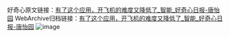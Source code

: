 好奇心原文链接：[有了这个应用，开飞机的难度又降低了_智能_好奇心日报-唐怡园](https://www.qdaily.com/articles/4600.html)
WebArchive归档链接：[有了这个应用，开飞机的难度又降低了_智能_好奇心日报-唐怡园](http://web.archive.org/web/20190623161632/https://www.qdaily.com/articles/4600.html)
![image](http://ww3.sinaimg.cn/large/007d5XDply1g3w50xwqbhj30u03wb7wh)